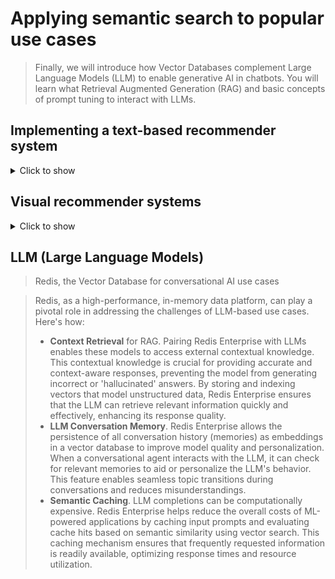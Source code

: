 # Applying semantic search to popular use cases

> Finally, we will introduce how Vector Databases complement Large Language Models (LLM) to enable generative AI in chatbots. You will learn what Retrieval Augmented Generation (RAG) and basic concepts of prompt tuning to interact with LLMs.

## Implementing a text-based recommender system

<details>
  <summary>Click to show</summary>
  
> The idea behind a recommender system using vector search is to transform the relevant information (title, description, date of creation, authors, and more) into the corresponding vector embedding and store it in the same document as the original data. Then, when visualizing an entry (an article from a digital newspaper or any other media from the web), it is possible to leverage the stored vector embedding for that entry and feed into a vector search operation to semantically similar content.

## Writing a recommender system

1. We will use the dataset of books available under /data/books ```python df = pd.read_csv('data/books.jsonl', lines=True)```
2. The source code of the example is available as the Jupyter notebook books.ipynb

> You can refer to the source code for the details to load the books and generate the embeddings.
> Books will be stored in the following JSON format and using the Redis Stack JSON data type.

```json
  {
      "author": "Martha Wells",
      "id": "43",
      "description": "My risk-assessment module predicts a 53 percent chance of a human-on-human massacre before the end of the contract." A short story published in Wired.com magazine on December 17, 2018.",
      "editions": [
        "english"
      ],
      "genres": [
        "adult",
        "artificial intelligence"
      ],
      "inventory": [
        {
          "status": "available",
          "stock_id": "43_1"
        }
      ],
      "metrics": {
        "rating_votes": 274,
        "score": 4.05
      },
      "pages": 369,
      "title": "Compulsory",
      "url": "https://www.goodreads.com/book/show/56033969-compulsory",
      "year_published": 2018
    }
```

> The relevant section in the example is the implementation of semantic search, delivered by this snippet of code:

```python
import numpy as np
import Query

def get_recommendation(key):
    embedding = r.json().get(key)
    embedding_as_blob = np.array(embedding['embedding'], dtype=np.float32).tobytes()
    q = Query("*=>[KNN 5 @embedding $vec AS score]").return_field("$.title").sort_by("score", asc=True).dialect(2).paging(1, 5)
    res = redis.ft("books_idx").search(q, query_params={"vec": embedding_as_blob})
    return res
```

> The previous snippet does the following:
> 1. Given a document, it extracts the vector embedding for that document from the JSON entry
> 2. It converts the vector embedding, stored as an array of floats, to a binary array
> 3. It executes Vector Similarity Search to find similarities and get the most similar books
> 4. It pages the results, excluding the first result. Hence, paging starts from 1 rather than 0. In the first position, we would find the entry itself, having a distance from the test vector equal to zero

> Launching the execution of the example for the two known movies: "It" and "Transformers: The Ultimate Guide" :
```python
print(get_recommendation('book:26415'))
print(get_recommendation('book:9'))
```

We obtain the related recommendations:

```text
Result{5 total, docs: [Document {'id': 'book:3008', 'payload': None, '$.title': 'Wayward'}, Document {'id': 'book:2706', 'payload': None, '$.title': 'Before the Devil Breaks You'}, Document {'id': 'book:23187', 'payload': None, '$.title': 'Neverwhere'}, Document {'id': 'book:942', 'payload': None, '$.title': 'The Dead'}]}
Result{5 total, docs: [Document {'id': 'book:15', 'payload': None, '$.title': 'Transformers Volume 1: For All Mankind'}, Document {'id': 'book:3', 'payload': None, '$.title': 'Transformers: All Fall Down'}, Document {'id': 'book:110', 'payload': None, '$.title': 'Transformers: Exodus: The Official History of the War for Cybertron (Transformers'}, Document {'id': 'book:2', 'payload': None, '$.title': 'Transformers Generation One, Vol. 1'}]}
```

## Performing range search

> In this example, we executed a KNN search and retrieved the documents with the closest distance from the document being considered. Alternatively, we can perform a vector search range search to retrieve results having the desired distance from the sample vector embedding. The related code is:

```python
def get_recommendation_by_range(key):
    embedding = r.json().get(key)
    embedding_as_blob = np.array(embedding['embedding'], dtype=np.float32).tobytes()
    q = Query("@embedding:[VECTOR_RANGE $radius $vec]=>{$YIELD_DISTANCE_AS: score}") \
      .return_fields("title") \
      .sort_by("score", asc=True) \
      .paging(1, 5) \
      .dialect(2)
    
    # Find all vectors within a radius from the query vector
    query_params = {
      "radius": 3,
      "vec": embedding_as_blob
    }
    
    res = r.ft("books_idx").search(q, query_params)
    return res
```

> Computing this vector search range search returns similar results.

```text
Result{1486 total, docs: [Document {'id': 'book:3008', 'payload': None, 'title': 'Wayward'}, Document {'id': 'book:2706', 'payload': None, 'title': 'Before the Devil Breaks You'}, Document {'id': 'book:23187', 'payload': None, 'title': 'Neverwhere'}, Document {'id': 'book:942', 'payload': None, 'title': 'The Dead'}, Document {'id': 'book:519', 'payload': None, 'title': 'The Last Days of Magic'}]}
Result{1486 total, docs: [Document {'id': 'book:15', 'payload': None, 'title': 'Transformers Volume 1: For All Mankind'}, Document {'id': 'book:3', 'payload': None, 'title': 'Transformers: All Fall Down'}, Document {'id': 'book:110', 'payload': None, 'title': 'Transformers: Exodus: The Official History of the War for Cybertron (Transformers'}, Document {'id': 'book:2', 'payload': None, 'title': 'Transformers Generation One, Vol. 1'}, document {'id': 'book:37', 'payload': None, 'title': 'How to Build a Robot Army: Tips on Defending Planet Earth Against Alien Invaders, Ninjas, and Zombies'}]}
```

## Activity. Implementing a text-based recommender system

> We have provided you with a Jupyter notebook that includes the entire example.

> Ensure that you have database host, port, username and password for your Redis Cloud database at hand (alternatively, a Redis Stack instance is running). Complete the configuration of the environment by setting the environment variable that configures your Redis instance (default is localhost on port 6379).

1. Connect to the database using RedisInsight or redis-cli and flush the database with FLUSHALL.
2. Configure the environment variable to connect export REDIS_URL=redis://user:password@host:port

Now, you can start the notebook, execute all the cells, and check the results.
```bash
jupyter notebook books.ipynb
```
</details>

## Visual recommender systems
<details>
  <summary>Click to show</summary>

> Implementing a visual recommender system using vector search follows the same logic as the textual recommender systems. Once the image is modeled as a vector embedding, the implementation is very similar: the main difference resides in the embedding model used to generate the vector from the image file.

> We will split the dataset into training and testing sets.

1. Of the 10 photos available per individual, we select 5 to extract vector embeddings and store them in Redis, one per document. This means we will use 200 images to train our system to recognize identities from the ORL database
2. The rest of 5 faces are used to test the system. Every test image is vectorized and vector search performed.
3. If the identity of the individual matches the result of vector search, we account for a success
4. We will present a recognition rate. Testing with different embedding models can be evaluated by the success rate


### Working with Hashes

> We propose two different models for this system. We can model a user as a series of Hashes, each containing a vector embedding. An example of an entry would be:

```redis
HGETALL face:s33:4
1) "person_path"
2) "../../data/orl/s33/4.bmp"
3) "person_id"
4) "s33"
5) "embedding"
6) "...binary_blob...
```
> The code sample that implements the logic follows.

```python
for person in range(1, 41):
    person = "s" + str(person)
    for face in range(1, 6):
        facepath = '../../data/orl/' + person + "/" + str(face) + '.bmp'
        print ("Training face: " + facepath)
        vec = DeepFace.represent(facepath, model_name=models[0], enforce_detection=False)[0]['embedding']
        embedding = np.array(vec, dtype=np.float32).astype(np.float32).tobytes()
        face_data_values ={ 'person_id':person,
                            'person_path':facepath,
                            'embedding':embedding}
        r.hset('face:'+person+':'+str(face),mapping=face_data_values)
```
### Calculating the recognition rate

> Similarly to the training phase, we iterate through the rest of the faces, extract the vector embedding from each facial picture, and perform vector search. If the recognition is successful, and the face belongs to the known identity, we increment a counter to calculate a relative rate.

```python
import numpy as np
from redis import Query

def find_face(facepath):
    vec = DeepFace.represent(facepath, model_name=models[0], enforce_detection=False)[0]['embedding']
    embedding = np.array(vec, dtype=np.float32).astype(np.float32).tobytes()
    
    q = Query("*=>[KNN 1 @embedding $vec AS score]").return_field("score").dialect(2)
    res = r.ft("face_idx").search(q, query_params={"vec": embedding})
    
    for face in res.docs:
        print(face.id.split(":")[1])
        return face.id.split(":")[1]


def test():
    success = 0
    for person in range(1, 41):
        person = "s" + str(person)
        for face in range(6, 11):
            facepath = '../../data/orl/' + person + "/" + str(face) + '.bmp'
            print ("Testing face: " + facepath)
            found = find_face(facepath)
            if person == found:
                success = success +1
    
    print(success/200*100)
```
> The default vector search parameters used in the example and the chosen embedding model provide a recognition rate of 99.5%. You can experiment further with different models.

### Working with JSON documents

> Modeling the training set using JSON documents allows a more compact data representation. We can store all the vector embeddings for a person (five, in this example) in the same JSON document rather than one Hash document per vector embedding.

```redis
JSON.GET face:s11
{"person_id":"s11","embeddings":[[0.006758151110261679,0.018658878281712532,...],[0.006758151110261679,0.018658878281712532,...],[0.006758151110261679,0.018658878281712532,...],[0.006758151110261679,0.018658878281712532,...],[0.006758151110261679,0.018658878281712532,...]]
```

> The example proposed so far can be adapted with minor modifications. We can store the training set with the JSON command JSON.ARRAPPEND under the $.embedding field as follows:

```python
for person in range(1, 41):
    person = "s" + str(person)
    r.json().set(f"face:{person}", "$", {'person_id':person})
    r.json().set(f"face:{person}", "$.embeddings", [])
    for face in range(1, 6):
        facepath = '../../data/orl/' + person + "/" + str(face) + '.bmp'
        print ("Training face: " + facepath)
        vec = DeepFace.represent(facepath, model_name=EMBEDDING_MODEL, enforce_detection=False)[0]['embedding']
        embedding = np.array(vec, dtype=np.float32).astype(np.float32).tolist()
        r.json().arrappend(f"face:{person}",'$.embeddings', embedding)
```

> The index definition changes slightly, as well. Here, we define what portion of the JSON document we would like to index using a JSONPath expression.

```python
index_def = IndexDefinition(prefix=["face:"], index_type=IndexType.JSON)
schema = (VectorField("$.embeddings[*]", "HNSW", {"TYPE": "FLOAT32", "DIM": 2622, "DISTANCE_METRIC": "COSINE"}, as_name="embeddings"))
r.ft('face_idx').create_index(schema, definition=index_def)
# Note how the expression $.embeddings[*] selects all the vectors under the field $.embeddings.
```

## Activity. Implementing a face recognition system

> Now, you can start the notebooks, execute all the cells, and check the recognition rate presented once all the tests are performed. Execute the following notebook for the example using the Hash data structure:

```bash
 jupyter notebook faces.ipynb
 ```

And the following one to use the JSON data structure:

```bash
 jupyter notebook faces_json.ipynb
 ```

</details>

## LLM (Large Language Models)

> Redis, the Vector Database for conversational AI use cases
 
> Redis, as a high-performance, in-memory data platform, can play a pivotal role in addressing the challenges of LLM-based use cases. Here's how:
> - **Context Retrieval** for RAG. Pairing Redis Enterprise with LLMs enables these models to access external contextual knowledge. This contextual knowledge is crucial for providing accurate and context-aware responses, preventing the model from generating incorrect or 'hallucinated' answers. By storing and indexing vectors that model unstructured data, Redis Enterprise ensures that the LLM can retrieve relevant information quickly and effectively, enhancing its response quality.
> - **LLM Conversation Memory**. Redis Enterprise allows the persistence of all conversation history (memories) as embeddings in a vector database to improve model quality and personalization. When a conversational agent interacts with the LLM, it can check for relevant memories to aid or personalize the LLM's behavior. This feature enables seamless topic transitions during conversations and reduces misunderstandings.
> - **Semantic Caching**. LLM completions can be computationally expensive. Redis Enterprise helps reduce the overall costs of ML-powered applications by caching input prompts and evaluating cache hits based on semantic similarity using vector search. This caching mechanism ensures that frequently requested information is readily available, optimizing response times and resource utilization.
